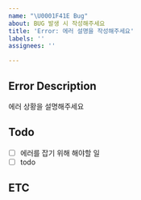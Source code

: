 ```yaml
---
name: "\U0001F41E Bug"
about: BUG 발생 시 작성해주세요
title: 'Error: 에러 설명을 작성해주세요'
labels: ''
assignees: ''

---
```


## Error Description
에러 상황을 설명해주세요

## Todo
- [ ] 에러를 잡기 위해 해야할 일
- [ ] todo

## ETC
